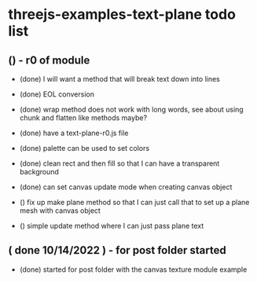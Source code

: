 # threejs-examples-text-plane todo list

## () - r0 of module
* (done) I will want a method that will break text down into lines
* (done) EOL conversion
* (done) wrap method does not work with long words, see about using chunk and flatten like methods maybe?
* (done) have a text-plane-r0.js file
* (done) palette can be used to set colors
* (done) clean rect and then fill so that I can have a transparent background
* (done) can set canvas update mode when creating canvas object

* () fix up make plane method so that I can just call that to set up a plane mesh with canvas object 
* () simple update method where I can just pass plane text


## ( done 10/14/2022 ) - for post folder started
* (done) started for post folder with the canvas texture module example
